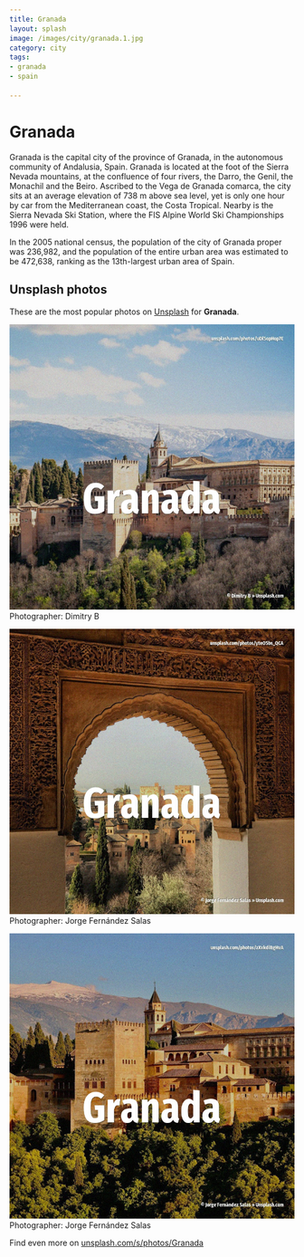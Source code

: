 ```yaml
---
title: Granada
layout: splash
image: /images/city/granada.1.jpg
category: city
tags:
- granada
- spain

---
```

# Granada

Granada  is the capital city of the province of Granada, in the autonomous community of Andalusia, 
Spain.
Granada is located at the foot of the Sierra Nevada mountains, at the confluence of four rivers, 
the Darro, the Genil, the Monachil and the Beiro.
Ascribed to the Vega de Granada comarca, the city sits at an average elevation of 738 m  above sea 
level, yet is only one hour by car from the Mediterranean coast, the Costa Tropical.
Nearby is the Sierra Nevada Ski Station, where the FIS Alpine World Ski Championships 1996 were 
held.

In the 2005 national census, the population of the city of Granada proper was 236,982, and the 
population of the entire urban area was estimated to be 472,638, ranking as the 13th-largest urban 
area of Spain.

 
## Unsplash photos
These are the most popular photos on [Unsplash](https://unsplash.com) for **Granada**.
 
![Granada](/images/city/granada.1.jpg)
Photographer:  Dimitry B
 
![Granada](/images/city/granada.2.jpg)
Photographer:  Jorge Fernández Salas
 
![Granada](/images/city/granada.3.jpg)
Photographer:  Jorge Fernández Salas
 
Find even more on [unsplash.com/s/photos/Granada](https://unsplash.com/s/photos/Granada)
 
